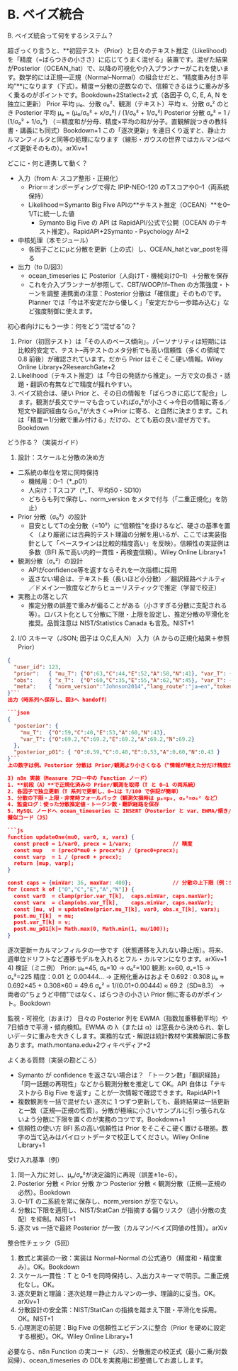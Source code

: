 # B. ベイズ統合 

B. ベイズ統合って何をするシステム？

超ざっくり言うと、**初回テスト（Prior）と日々のテキスト推定（Likelihood）を「精度（=ばらつきの小ささ）に応じてうまく混ぜる」装置です。混ぜた結果がPosterior（OCEAN_hat）で、以降の可視化や介入プランナーがこれを使います。数学的には正規—正規（Normal–Normal）の組合せだと、“精度重み付き平均”**になります（下式）。精度＝分散の逆数なので、信頼できるほうに重みが多く乗るのがポイントです。Bookdown+2Statlect+2
式（各因子 O, C, E, A, N を独立に更新） Prior 平均 μ₀、分散 σ₀²、観測（テキスト）平均 x、分散 σₓ² のとき Posterior 平均 μₚ = (μ₀/σ₀² + x/σₓ²) / (1/σ₀² + 1/σₓ²) Posterior 分散 σₚ² = 1 / (1/σ₀² + 1/σₓ²) （＝精度和が分母、精度×平均の和が分子。直観解説つきの教科書・講義にも同式）Bookdown+1
この「逐次更新」を連日くり返すと、静止カルマンフィルタと同等の処理になります（線形・ガウスの世界ではカルマンはベイズ更新そのもの）。arXiv+1

どこに・何と連携して動く？
* 入力（from A: スコア整形・正規化）
    * Prior＝オンボーディングで得た IPIP-NEO-120 のTスコアや0–1（両系統保持）
    * Likelihood＝Symanto Big Five APIの**テキスト推定（OCEAN）**を0–1/Tに統一した値
        * Symanto Big Five の API は RapidAPI/公式で公開（OCEAN のテキスト推定）。RapidAPI+2Symanto - Psychology AI+2
* 中核処理（本モジュール）
    * 各因子ごとにμと分散を更新（上の式）し、OCEAN_hatとvar_postを得る
* 出力（to D/図3）
    * ocean_timeseries に Posterior（人向けT・機械向け0–1）＋分散を保存
    * これを介入プランナーが参照して、CBT/WOOP/If–Then の方策強度・トーンを調整
連携面の注意：Posterior 分散は「確信度」そのものです。Planner では「今は不安定だから優しく」「安定だから一歩踏み込む」など強度制御に使えます。

初心者向けにもう一歩：何をどう“混ぜる”の？
1. Prior（初回テスト）は「その人のベース傾向」。パーソナリティは短期には比較的安定で、テスト–再テストのメタ分析でも高い信頼性（多くの領域で 0.8 前後）が確認されています。だから Prior はそこそこ硬い情報。Wiley Online Library+2ResearchGate+2
2. Likelihood（テキスト推定）は「今日の発話から推定」。一方で文の長さ・話題・翻訳の有無などで精度が揺れやすい。
3. ベイズ統合は、硬い Prior と、その日の情報を「ばらつきに応じて配合」します。観測が長文でテーマも合っていればσₓ²が小さく→今日の情報に寄る／短文や翻訳経由ならσₓ²が大きく→Prior に寄る、と自然に決まります。これは「精度＝1/分散で重み付ける」だけの、とても筋の良い混ぜ方です。Bookdown

どう作る？（実装ガイド）
1) 設計：スケールと分散の決め方
* 二系統の単位を常に同時保持
    * 機械用：0–1（*_p01）
    * 人向け：Tスコア（*_T、平均50・SD10）
    * どちらも列で保存し、norm_version をメタで付与（「二重正規化」を防止）
* Prior 分散（σ₀²）の設計
    * 目安としてTの全分散（=10²）に“信頼性”を掛けるなど、硬さの基準を置く（より厳密には古典的テスト理論の分解を用いるが、ここでは実装指針として「ベースラインは比較的精度高い」を反映）。信頼性の実証例は多数（BFI 系で高い内的一貫性・再検査信頼）。Wiley Online Library+1
* 観測分散（σₓ²）の設計
    * APIがconfidence等を返すならそれを一次指標に採用
    * 返さない場合は、テキスト長（長いほど小分散）／翻訳経路ペナルティ／ドメイン一致度などからヒューリスティックで推定（学習で校正）
* 実務上の落とし穴
    * 推定分散の誤差で重みが偏ることがある（小さすぎる分散に支配される等）。ロバスト化として分散に下限・上限を設定し、推定分散の平滑化を推奨。品質注意は NIST/Statistics Canada も言及。NIST+1

2) I/O スキーマ（JSON; 因子は O,C,E,A,N）
入力（A からの正規化結果＋参照 Prior）

```json
{
  "user_id": 123,
  "prior":   { "mu_T": {"O":63,"C":44,"E":52,"A":58,"N":41}, "var_T": {"O":64,"C":81,"E":81,"A":64,"N":81} },
  "obs":     { "x_T":  {"O":60,"C":35,"E":55,"A":62,"N":45}, "var_T": {"O":225,"C":225,"E":225,"A":225,"N":225} },
  "meta":    { "norm_version":"Johnson2014","lang_route":"ja→en","tokens":120 }
}```
出力（時系列へ保存し、図3へ handoff）

```json
{
  "posterior": {
    "mu_T":  {"O":59,"C":40,"E":53,"A":60,"N":43},
    "var_T": {"O":69.2,"C":69.2,"E":69.2,"A":69.2,"N":69.2}
  },
  "posterior_p01": { "O":0.59,"C":0.40,"E":0.53,"A":0.60,"N":0.43 }
}```
上の数字は例。Posterior 分散は Prior/観測より小さくなる（“情報が増えた分だけ精度が上がる”）。Bookdown

3) n8n 実装（Measure フロー中の Function ノード）
1. **前段（A）**で正規化済みの Prior/観測を取得（T と 0–1 の両系統）
2. 各因子で独立更新（T 系列で更新し、0–1は T/100 で併記が簡単）
3. 分散の下限・上限・非常時フォールバック（観測欠損時は μₚ=μ₀, σₚ²=σ₀² など）
4. 監査ログ：使った分散推定値・トークン数・翻訳経路を保存
5. MySQL ノードへ ocean_timeseries に INSERT（Posterior と var、EWMA/傾き/分散は別ジョブ）
擬似コード（JS）

```js
function updateOne(mu0, var0, x, varx) {
  const prec0 = 1/var0, precx = 1/varx;             // 精度
  const mup   = (prec0*mu0 + precx*x) / (prec0+precx);
  const varp  = 1 / (prec0 + precx);
  return [mup, varp];
}

const caps = {minVar: 36, maxVar: 400};             // 分散の上下限（例：SD 6〜20）
for (const k of ["O","C","E","A","N"]) {
  const var0  = clamp(prior.var_T[k],  caps.minVar, caps.maxVar);
  const varx  = clamp(obs.var_T[k],    caps.minVar, caps.maxVar);
  const [mu, v] = updateOne(prior.mu_T[k], var0, obs.x_T[k], varx);
  post.mu_T[k]  = mu;
  post.var_T[k] = v;
  post.mu_p01[k]= Math.max(0, Math.min(1, mu/100));
}
```
逐次更新＝カルマンフィルタの一歩です（状態遷移を入れない静止版）。将来、週単位ドリフトなど遷移モデルを入れるとフル・カルマンになります。arXiv+1
4) 検証（ミニ例）
Prior: μ₀=45, σ₀=10 → σ₀²=100 観測: x=60, σₓ=15 → σₓ²=225 精度：0.01 と 0.00444… → 正規化重みはおよそ 0.692 : 0.308 μₚ ≈ 0.692×45 + 0.308×60 = 49.6 σₚ² = 1/(0.01+0.00444) ≈ 69.2（SD≈8.3） → 両者の“ちょうど中間”ではなく、ばらつきの小さい Prior 側に寄るのがポイント。Bookdown

監視・可視化（おまけ）
日々の Posterior 列を EWMA（指数加重移動平均）や7日傾きで平滑・傾向検知。EWMA の λ（または α）は窓長から決められ、新しいデータに重みを大きくします。実務的な式・解説は統計教材や実務解説に多数あります。math.montana.edu+2ウィキペディア+2

よくある質問（実装の勘どころ）
* Symanto が confidence を返さない場合は？ 「トークン数」「翻訳経路」「同一話題の再現性」などから観測分散を推定して OK。API 自体は「テキストから Big Five を返す」ことが一次情報で確認できます。RapidAPI+1
* 複数観測を一括で混ぜたい 逐次に 1 つずつ更新しても、最終結果は一括更新と一致（正規—正規の性質）。分散が極端に小さいサンプルに引っ張られないよう分散に下限を置くのが実務のコツです。Bookdown+1
* 信頼性の使い方 BFI 系の高い信頼性は Prior をそこそこ硬く置ける根拠。数字の当て込みはパイロットデータで校正してください。Wiley Online Library+1

受け入れ基準（例）
1. 同一入力に対し、μₚ/σₚ²が決定論的に再現（誤差±1e−6）。
2. Posterior 分散 < Prior 分散 かつ Posterior 分散 < 観測分散（正規—正規の必然）。Bookdown
3. 0–1/T の二系統を常に保存し、norm_version が空でない。
4. 分散に下限を適用し、NIST/StatCan が指摘する偏りリスク（過小分散の支配）を抑制。NIST+1
5. 逐次 vs 一括で最終 Posterior が一致（カルマン/ベイズ同値の性質）。arXiv

整合性チェック（5回）
1. 数式と実装の一致：実装は Normal–Normal の公式通り（精度和・精度重み）。OK。Bookdown
2. スケール一貫性：T と 0–1 を同時保持し、入出力スキーマで明示。二重正規化なし。OK。
3. 逐次更新と理論：逐次処理＝静止カルマンの一歩、理論的に妥当。OK。arXiv+1
4. 分散設計の安全策：NIST/StatCan の指摘を踏まえ下限・平滑化を採用。OK。NIST+1
5. 心理測定の前提：Big Five の信頼性エビデンスに整合（Prior を硬めに設定する根拠）。OK。Wiley Online Library+1

必要なら、n8n Function の実コード（JS）、分散推定の校正式（最小二乗/対数回帰）、ocean_timeseries の DDLを実務用に即整備してお渡しします。

